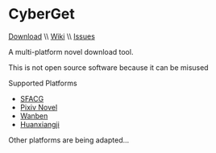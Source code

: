 # CyberGet

[Download](https://github.com/3JoB/CyberGet/releases/tag/0.96-stable) \\\ [Wiki](https://github.com/3JoB/CyberGet/wiki) \\\ [Issues](https://github.com/3JoB/CyberGet/issues)

A multi-platform novel download tool.

This is not open source software because it can be misused

Supported Platforms
* [SFACG](https://book.sfacg.com)
* [Pixiv Novel](https://pixiv.net/novel)
* [Wanben](https://www.wanben.org)
* [Huanxiangji](http://www.huanxiangji.com)

Other platforms are being adapted...
